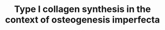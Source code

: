 ---
annotations:
- id: DOID:12347
  type: Disease Ontology
  value: osteogenesis imperfecta
- id: PW:0000013
  parent: disease pathway
  type: Pathway Ontology
  value: disease pathway
authors:
- Rlee
- Khanspers
- Egonw
- Azankl
- Eweitz
- Mkutmon
citedin:
- link: PMC9359600
  title: Blood biomarkers representing maternal-fetal interface tissues used to predict
    early-and late-onset preeclampsia but not COVID-19 infection (2022)
- link: 10.1038/s41416-023-02140-1
  title: Transcriptome analysis of newly established carboplatin-resistant ovarian
    cancer cell model reveals genes shared by drug resistance and drug-induced EMT
    (2023)
communities:
- SkeletalDysplasia
description: Type I collagen — the major protein component of the extracellular matrix
  in bone, skin and tendon — is mainly secreted by osteoblasts, dermal fibroblasts
  and tenocytes. Despite the relatively simple structure of the collagen triple helix,
  the biosynthesis of type I procollagen is extremely complex, involving multiple
  steps and requiring an ensemble of proteins for post-translational modifications,
  folding, transport, secretion and quality control. The COL1A1 and COL1A2 transcripts
  are translated in the rough endoplasmic reticulum (rER), and the α(I)‑chains undergo
  a series of post-translational modifications. Helical prolines in position Y of
  the Gly-Xaa-Yaa repeat are hydroxylated in position C4 by prolyl 4‑hydroxylase 1
  (P4H1), whereas specific prolines in the X positions are 3‑hydroxylated by P3H1
  and P3H2. Some lysine residues are hydroxylated by lysyl hydroxylases (LH1 and LH2,
  encoded by PLOD1 and PLOD2 respectively), and glycosylation of hydroxylysines into
  galactosyl-hydroxylysine and glucosyl-galactosyl-hydroxylysine is catalysed by procollagen
  galactosyltransferase 1 and procollagen glucosyltransferase 1. After synthesis of
  the carboxy-terminal propeptide, it forms intra-chain disulfide bonds and remains
  attached to the rER membrane. Selection and association of the correct chains into
  a triple helix occur by diffusion of the C-propeptides attached to the rER membrane.
  A nucleus for triple helix formation is formed that staggers the chains in the correct
  order and initiates triple helix formation. Protein disulfide isomerase catalyses
  inter-chain disulfide bond formation, which stabilize the folding nucleus. Hydroxylation
  of proline residues and some lysine residues continues and triple helix formation
  proceeds from the C-terminal end towards the amino-terminal end. During this phase,
  65 kDa FK506‑binding protein (FKBP65; encoded by FKBP10) and a complex formed by
  P3H1 — CRTAP– PPIase B (peptidyl-prolyl cis–trans isomerase B) — seem to play a
  crucial part. The complex is involved in the Hydroxylation of proline 986 of the
  collagen α1(I)-chain and α1(II)-chain and proline 707 of the α2(I)-chain, which
  are thought to be important for supramolecular assembly of collagen fibrils and
  to serve as binding sites for chaperones or small leucine-rich proteoglycans. Beyond
  its prolyl 3‑hydroxylase activity, the complex functions as a PPIase and chaperone
  for collagen folding. Indeed, the fast propagation of the triple helix requires
  the isomerization of cis peptide bonds that convert proline residues into trans
  configuration, mainly by PPIase B24. When most of the helix is folded, the N-propeptides
  associate and form the small triple helix within this domain. The newly formed triple
  helix is stabilized by serpin H1 (also known as HSP47; encoded by SERPINH1) and
  FKBP65. Further modifications occur during transport from the rER to the Golgi apparatus
  in special coat protein complex vesicles that contain melanoma inhibitory activity
  protein 3 (also known as TANGO1, encoded by MIA) and through the Golgi stack by
  cisternal maturation. Serpin H1 also has binding sites along the helical portion
  of the molecule and assists shuttling of folded collagen into the cis-Golgi. These
  biosynthetic steps depend on a proper rER environment (for example, optimal calcium
  levels and redox potential), and the quality-control mechanisms can lead to the
  activation of the unfolded protein response using the ER-associated degradation
  pathway or the autophagy-mediated lysosomal degradation system to eliminate molecules
  that were not properly folded. Once secreted, the propeptides of procollagen are
  cleaved by a disintegrin and metalloproteinase with thrombospondin motifs 2 (ADAMTS2)
  and bone morphogenetic protein 1 (BMP1) into mature type I collagen. This initiates
  collagen fibre formation and these fibrils are stabilized by crosslink formation,
  in which certain lysine and hydroxylysine residues in the triple helix and the  telopeptides
  are oxidized by lysyl oxidases and converted into allysine and hydroxyallysine.
  These residues then initially form divalent crosslinks that convert into mature
  trivalent pyridinoline and pyrrole crosslinks to stabilize the fibril structure
  in tissues.  Bone formation consists of the secretion of bone extracellular matrix
  components (mainly type I collagen) by osteoblasts. The unmineralized bone matrix
  (osteoid) subsequently becomes mineralized. In addition, osteoblasts and osteocytes
  release many cytokines, including receptor activator of nuclear factor-κB ligand
  (RANKL; also known as TNFSF11) and osteoprotegerin (OPG, encoded by TNFRSF11B),
  which regulate bone resorption by osteoclasts. RANKL acts on osteoclast precursor
  cells by binding to receptor activator of nuclear factor-κB (RANK; also known as
  TNFRSF11A) on their surface, thereby favouring their differentiation to osteoclasts.
  OPG, by interacting with RANKL, prevents the binding of RANKL to RANK. Some osteoblasts
  become embedded in the mineralized bone matrix and differentiate to osteocytes,
  which produce, among other factors, sclerostin, an inhibitor of the WNT pathway
  that is known to stimulate bone formation by stimulating osteoblast activity.  Linked
  with a dotted arrow to the GeneProduct nodes are diseases caused by mutation in
  the respective gene.  Adapted from [5]
last-edited: 2024-03-28
ndex: 1778f0e9-8b6d-11eb-9e72-0ac135e8bacf
organisms:
- Homo sapiens
redirect_from:
- /index.php/Pathway:WP4786
- /instance/WP4786
- /instance/WP4786_r129375
revision: r129375
schema-jsonld:
- '@context': https://schema.org/
  '@id': https://wikipathways.github.io/pathways/WP4786.html
  '@type': Dataset
  creator:
    '@type': Organization
    name: WikiPathways
  description: Type I collagen — the major protein component of the extracellular
    matrix in bone, skin and tendon — is mainly secreted by osteoblasts, dermal fibroblasts
    and tenocytes. Despite the relatively simple structure of the collagen triple
    helix, the biosynthesis of type I procollagen is extremely complex, involving
    multiple steps and requiring an ensemble of proteins for post-translational modifications,
    folding, transport, secretion and quality control. The COL1A1 and COL1A2 transcripts
    are translated in the rough endoplasmic reticulum (rER), and the α(I)‑chains undergo
    a series of post-translational modifications. Helical prolines in position Y of
    the Gly-Xaa-Yaa repeat are hydroxylated in position C4 by prolyl 4‑hydroxylase
    1 (P4H1), whereas specific prolines in the X positions are 3‑hydroxylated by P3H1
    and P3H2. Some lysine residues are hydroxylated by lysyl hydroxylases (LH1 and
    LH2, encoded by PLOD1 and PLOD2 respectively), and glycosylation of hydroxylysines
    into galactosyl-hydroxylysine and glucosyl-galactosyl-hydroxylysine is catalysed
    by procollagen galactosyltransferase 1 and procollagen glucosyltransferase 1.
    After synthesis of the carboxy-terminal propeptide, it forms intra-chain disulfide
    bonds and remains attached to the rER membrane. Selection and association of the
    correct chains into a triple helix occur by diffusion of the C-propeptides attached
    to the rER membrane. A nucleus for triple helix formation is formed that staggers
    the chains in the correct order and initiates triple helix formation. Protein
    disulfide isomerase catalyses inter-chain disulfide bond formation, which stabilize
    the folding nucleus. Hydroxylation of proline residues and some lysine residues
    continues and triple helix formation proceeds from the C-terminal end towards
    the amino-terminal end. During this phase, 65 kDa FK506‑binding protein (FKBP65;
    encoded by FKBP10) and a complex formed by P3H1 — CRTAP– PPIase B (peptidyl-prolyl
    cis–trans isomerase B) — seem to play a crucial part. The complex is involved
    in the Hydroxylation of proline 986 of the collagen α1(I)-chain and α1(II)-chain
    and proline 707 of the α2(I)-chain, which are thought to be important for supramolecular
    assembly of collagen fibrils and to serve as binding sites for chaperones or small
    leucine-rich proteoglycans. Beyond its prolyl 3‑hydroxylase activity, the complex
    functions as a PPIase and chaperone for collagen folding. Indeed, the fast propagation
    of the triple helix requires the isomerization of cis peptide bonds that convert
    proline residues into trans configuration, mainly by PPIase B24. When most of
    the helix is folded, the N-propeptides associate and form the small triple helix
    within this domain. The newly formed triple helix is stabilized by serpin H1 (also
    known as HSP47; encoded by SERPINH1) and FKBP65. Further modifications occur during
    transport from the rER to the Golgi apparatus in special coat protein complex
    vesicles that contain melanoma inhibitory activity protein 3 (also known as TANGO1,
    encoded by MIA) and through the Golgi stack by cisternal maturation. Serpin H1
    also has binding sites along the helical portion of the molecule and assists shuttling
    of folded collagen into the cis-Golgi. These biosynthetic steps depend on a proper
    rER environment (for example, optimal calcium levels and redox potential), and
    the quality-control mechanisms can lead to the activation of the unfolded protein
    response using the ER-associated degradation pathway or the autophagy-mediated
    lysosomal degradation system to eliminate molecules that were not properly folded.
    Once secreted, the propeptides of procollagen are cleaved by a disintegrin and
    metalloproteinase with thrombospondin motifs 2 (ADAMTS2) and bone morphogenetic
    protein 1 (BMP1) into mature type I collagen. This initiates collagen fibre formation
    and these fibrils are stabilized by crosslink formation, in which certain lysine
    and hydroxylysine residues in the triple helix and the  telopeptides are oxidized
    by lysyl oxidases and converted into allysine and hydroxyallysine. These residues
    then initially form divalent crosslinks that convert into mature trivalent pyridinoline
    and pyrrole crosslinks to stabilize the fibril structure in tissues.  Bone formation
    consists of the secretion of bone extracellular matrix components (mainly type
    I collagen) by osteoblasts. The unmineralized bone matrix (osteoid) subsequently
    becomes mineralized. In addition, osteoblasts and osteocytes release many cytokines,
    including receptor activator of nuclear factor-κB ligand (RANKL; also known as
    TNFSF11) and osteoprotegerin (OPG, encoded by TNFRSF11B), which regulate bone
    resorption by osteoclasts. RANKL acts on osteoclast precursor cells by binding
    to receptor activator of nuclear factor-κB (RANK; also known as TNFRSF11A) on
    their surface, thereby favouring their differentiation to osteoclasts. OPG, by
    interacting with RANKL, prevents the binding of RANKL to RANK. Some osteoblasts
    become embedded in the mineralized bone matrix and differentiate to osteocytes,
    which produce, among other factors, sclerostin, an inhibitor of the WNT pathway
    that is known to stimulate bone formation by stimulating osteoblast activity.  Linked
    with a dotted arrow to the GeneProduct nodes are diseases caused by mutation in
    the respective gene.  Adapted from [5]
  keywords:
  - ADAMTS2
  - BMP1
  - COL1A1
  - COL1A2
  - COLGALT1
  - CREB3L1
  - CRTAP
  - Ca2+
  - FKBP10
  - FZD1
  - IFITM5
  - ITPR1
  - K+
  - LOX
  - LRP5
  - LRP6
  - MBTPS1
  - MBTPS2
  - MIA3
  - P3H1
  - P3H2
  - P4HA1
  - P4HA2
  - P4HB
  - PLOD1
  - PLOD2
  - PPIB
  - SERPINF1
  - SERPINH1
  - SP7
  - TMEM38B
  - TNFRSF11A
  - TNFRSF11B
  - TNFSF11
  - WNT1
  license: CC0
  name: Type I collagen synthesis in the context of osteogenesis imperfecta
seo: CreativeWork
title: Type I collagen synthesis in the context of osteogenesis imperfecta
wpid: WP4786
---
